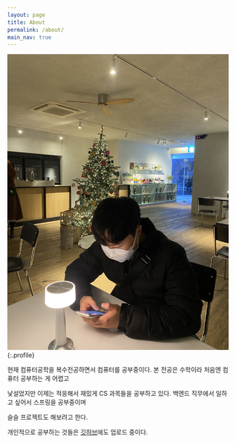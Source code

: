 ```yaml
---
layout: page
title: About
permalink: /about/
main_nav: true
---
```


![](./assets/profile.JPG "Profile Picture"){:.profile}

현재 컴퓨터공학을 복수전공하면서 컴퓨터를 공부중이다. 본 전공은 수학이라 처음엔 컴퓨터 공부하는 게 어렵고

낯설었지만 이제는 적응해서 재밌게 CS 과목들을 공부하고 있다. 백엔드 직무에서 일하고 싶어서 스프링을 공부중이며

슬슬 프로젝트도 해보려고 한다.

개인적으로 공부하는 것들은 [깃허브](https://github.com/iceprins)에도 업로드 중이다.



[centrarium]: https://github.com/bencentra/centrarium
[bencentra]: http://bencentra.com
[jekyll]: https://github.com/jekyll/jekyll
